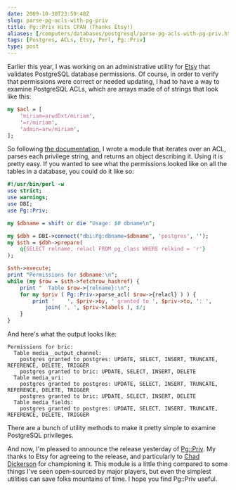 ```yaml
--- 
date: 2009-10-30T23:59:48Z
slug: parse-pg-acls-with-pg-priv
title: Pg::Priv Hits CPAN (Thanks Etsy!)
aliases: [/computers/databases/postgresql/parse-pg-acls-with-pg-priv.html]
tags: [Postgres, ACLs, Etsy, Perl, Pg::Priv]
type: post
---
```


Earlier this year, I was working on an administrative utility for [Etsy] that
validates PostgreSQL database permissions. Of course, in order to verify that
permissions were correct or needed updating, I had to have a way to examine
PostgreSQL ACLs, which are arrays made of of strings that look like this:

``` perl
my $acl = [
    'miriam=arwdDxt/miriam',
    '=r/miriam',
    'admin=arw/miriam',
];
```

So following [the documentation], I wrote a module that iterates over an ACL,
parses each privilege string, and returns an object describing it. Using it is
pretty easy. If you wanted to see what the permissions looked like on all the
tables in a database, you could do it like so:

``` perl
#!/usr/bin/perl -w
use strict;
use warnings;
use DBI;
use Pg::Priv;

my $dbname = shift or die "Usage: $0 dbname\n";

my $dbh = DBI->connect("dbi:Pg:dbname=$dbname", 'postgres', '');
my $sth = $dbh->prepare(
    q{SELECT relname, relacl FROM pg_class WHERE relkind = 'r'}
);

$sth->execute;
print "Permissions for $dbname:\n";
while (my $row = $sth->fetchrow_hashref) {
    print "  Table $row->{relname}:\n";
    for my $priv ( Pg::Priv->parse_acl( $row->{relacl} ) ) {
        print '    ', $priv->by, ' granted to ', $priv->to, ': ',
            join( ', ', $priv->labels ), $/;
    }
}
```

And here's what the output looks like:

    Permissions for bric:
      Table media__output_channel:
        postgres granted to postgres: UPDATE, SELECT, INSERT, TRUNCATE, REFERENCE, DELETE, TRIGGER
        postgres granted to bric: UPDATE, SELECT, INSERT, DELETE
      Table media_uri:
        postgres granted to postgres: UPDATE, SELECT, INSERT, TRUNCATE, REFERENCE, DELETE, TRIGGER
        postgres granted to bric: UPDATE, SELECT, INSERT, DELETE
      Table media_fields:
        postgres granted to postgres: UPDATE, SELECT, INSERT, TRUNCATE, REFERENCE, DELETE, TRIGGER

There are a bunch of utility methods to make it pretty simple to examine
PostgreSQL privileges.

And now, I'm pleased to announce the release yesterday of [Pg::Priv]. My thanks
to Etsy for agreeing to the release, and particularly to [Chad Dickerson] for
championing it. This module is a little thing compared to some things I've seen
open-sourced by major players, but even the simplest utilities can save folks
mountains of time. I hope you find Pg::Priv useful.

  [Etsy]: http://www.etsy.com/
  [the documentation]: https://www.postgresql.org/docs/current/static/sql-grant.html#SQL-GRANT-NOTES
    "PostgreSQL: “GRANT — Notes”"
  [Pg::Priv]: https://metacpan.org/pod/Pg::Priv "Pg::Priv on CPAN"
  [Chad Dickerson]: http://chaddickerson.com/
